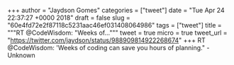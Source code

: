 
+++
author = "Jaydson Gomes"
categories = ["tweet"]
date = "Tue Apr 24 22:37:27 +0000 2018"
draft = false
slug = "60e4fd72e2f87118c5231aac46ef031408064986"
tags = ["tweet"]
title = """RT @CodeWisdom: "Weeks of..."""
tweet = true
micro = true
tweet_url = "https://twitter.com/jaydson/status/988909814922268674"
+++
RT @CodeWisdom: 'Weeks of coding can save you hours of planning." - Unknown

